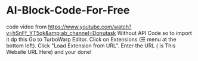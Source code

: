 # AI-Block-Code-For-Free
code video from https://www.youtube.com/watch?v=hSnFf_YT5qk&amp;ab_channel=Donutask Without API Code so to import it dp this Go to TurboWarp Editor. Click on Extensions (☰ menu at the bottom left). Click "Load Extension from URL". Enter the URL ( is This Website URL Here) and your done!
